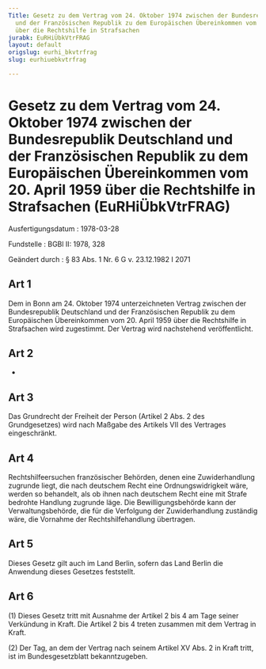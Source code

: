 ```yaml
---
Title: Gesetz zu dem Vertrag vom 24. Oktober 1974 zwischen der Bundesrepublik Deutschland
  und der Französischen Republik zu dem Europäischen Übereinkommen vom 20. April 1959
  über die Rechtshilfe in Strafsachen
jurabk: EuRHiÜbkVtrFRAG
layout: default
origslug: eurhi_bkvtrfrag
slug: eurhiuebkvtrfrag

---
```


# Gesetz zu dem Vertrag vom 24. Oktober 1974 zwischen der Bundesrepublik Deutschland und der Französischen Republik zu dem Europäischen Übereinkommen vom 20. April 1959 über die Rechtshilfe in Strafsachen (EuRHiÜbkVtrFRAG)

Ausfertigungsdatum
:   1978-03-28

Fundstelle
:   BGBl II: 1978, 328

Geändert durch
:   § 83 Abs. 1 Nr. 6 G v. 23.12.1982 I 2071

## Art 1

Dem in Bonn am 24. Oktober 1974 unterzeichneten Vertrag zwischen der
Bundesrepublik Deutschland und der Französischen Republik zu dem
Europäischen Übereinkommen vom 20. April 1959 über die Rechtshilfe in
Strafsachen wird zugestimmt. Der Vertrag wird nachstehend
veröffentlicht.

## Art 2

-

## Art 3

Das Grundrecht der Freiheit der Person (Artikel 2 Abs. 2 des
Grundgesetzes) wird nach Maßgabe des Artikels VII des Vertrages
eingeschränkt.

## Art 4

Rechtshilfeersuchen französischer Behörden, denen eine Zuwiderhandlung
zugrunde liegt, die nach deutschem Recht eine Ordnungswidrigkeit wäre,
werden so behandelt, als ob ihnen nach deutschem Recht eine mit Strafe
bedrohte Handlung zugrunde läge. Die Bewilligungsbehörde kann der
Verwaltungsbehörde, die für die Verfolgung der Zuwiderhandlung
zuständig wäre, die Vornahme der Rechtshilfehandlung übertragen.

## Art 5

Dieses Gesetz gilt auch im Land Berlin, sofern das Land Berlin die
Anwendung dieses Gesetzes feststellt.

## Art 6

(1) Dieses Gesetz tritt mit Ausnahme der Artikel 2 bis 4 am Tage
seiner Verkündung in Kraft. Die Artikel 2 bis 4 treten zusammen mit
dem Vertrag in Kraft.

(2) Der Tag, an dem der Vertrag nach seinem Artikel XV Abs. 2 in Kraft
tritt, ist im Bundesgesetzblatt bekanntzugeben.

